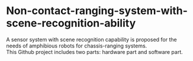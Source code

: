 # Non-contact-ranging-system-with-scene-recognition-ability
A sensor system with scene recognition capability is proposed for the needs of amphibious robots for chassis-ranging systems.
\
This Github project includes two parts: hardware part and software part.
